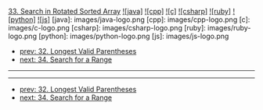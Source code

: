 [33. Search in Rotated Sorted Array](https://leetcode.com/problems/search-in-rotated-sorted-array/)
[![java]](https://github.com/leetcode-study-group/leetcode-java-solutions/blob/master/033-search-in-rotated-sorted-array.md)
[![cpp]](https://github.com/leetcode-study-group/leetcode-cpp-solutions/blob/master/033-search-in-rotated-sorted-array.md)
[![c]](https://github.com/leetcode-study-group/leetcode-c-solutions/blob/master/033-search-in-rotated-sorted-array.md)
[![csharp]](https://github.com/leetcode-study-group/leetcode-csharp-solutions/blob/master/033-search-in-rotated-sorted-array.md)
[![ruby]](https://github.com/leetcode-study-group/leetcode-ruby-solutions/blob/master/033-search-in-rotated-sorted-array.md)
[![python]](https://github.com/leetcode-study-group/leetcode-python-solutions/blob/master/033-search-in-rotated-sorted-array.md)
[![js]](https://github.com/leetcode-study-group/leetcode-js-solutions/blob/master/033-search-in-rotated-sorted-array.md)
[java]: images/java-logo.png
[cpp]: images/cpp-logo.png
[c]: images/c-logo.png
[csharp]: images/csharp-logo.png
[ruby]: images/ruby-logo.png
[python]: images/python-logo.png
[js]: images/js-logo.png

- [prev: 32. Longest Valid Parentheses](032-longest-valid-parentheses.md)
- [next: 34. Search for a Range](034-search-for-a-range.md)

---


---

- [prev: 32. Longest Valid Parentheses](032-longest-valid-parentheses.md)
- [next: 34. Search for a Range](034-search-for-a-range.md)
